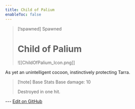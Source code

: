 ```yaml
---
title: Child of Palium
enableToc: false
---
```

> [!spawned] Spawned
>
> # Child of Palium
>
> ![[ChildOfPalium_Icon.png]]

As yet an unintelligent cocoon, instinctively protecting Tarra.

> [!note] Base Stats
> Base damage: 10
> 
> Destroyed in one hit.

--- [Edit on GitHub](https://github.com/Mondrethos/gatekeeperwiki/edit/main/content/Monsters/ChildOfPalium.md)